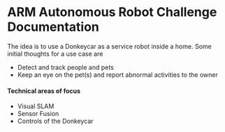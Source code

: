 # ARM Autonomous Robot Challenge Documentation

The idea is to use a Donkeycar as a service robot inside a home.
Some initial thoughts for a use case are  

* Detect and track people and pets
* Keep an eye on the pet(s) and report abnormal activities to the owner


#### Technical areas of focus
* Visual SLAM
* Sensor Fusion
* Controls of the Donkeycar

